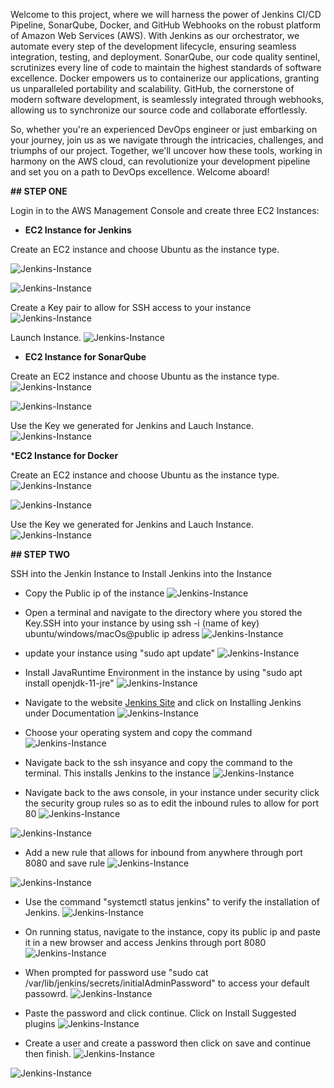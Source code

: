 

 Welcome to this project, where we will harness the power of Jenkins CI/CD Pipeline, SonarQube, Docker, and GitHub Webhooks on the robust platform of Amazon Web Services (AWS). With Jenkins as our orchestrator, we automate every step of the development lifecycle, ensuring seamless integration, testing, and deployment. SonarQube, our code quality sentinel, scrutinizes every line of code to maintain the highest standards of software excellence. Docker empowers us to containerize our applications, granting us unparalleled portability and scalability. GitHub, the cornerstone of modern software development, is seamlessly integrated through webhooks, allowing us to synchronize our source code and collaborate effortlessly.

So, whether you're an experienced DevOps engineer or just embarking on your journey, join us as we navigate through the intricacies, challenges, and triumphs of our project. Together, we'll uncover how these tools, working in harmony on the AWS cloud, can revolutionize your development pipeline and set you on a path to DevOps excellence. Welcome aboard!

**## STEP ONE**

Login in to the AWS Management Console and create three EC2 Instances:

* **EC2 Instance for Jenkins**

Create an EC2 instance and choose Ubuntu as the instance type. 

![Jenkins-Instance](/assets/images/favicon/EC2Jenkins.PNG)

![Jenkins-Instance](/assets/images/favicon/EC2jENKINS2.PNG)

Create a Key pair to allow for SSH access to your instance
![Jenkins-Instance](/assets/images/favicon/EC2JENKINS3.PNG)

Launch Instance.
![Jenkins-Instance](/assets/images/favicon/EC2JENKINS4.PNG)


* **EC2 Instance for SonarQube**

Create an EC2 instance and choose Ubuntu as the instance type. 
![Jenkins-Instance](/assets/images/favicon/EC2SONARQUBE1.PNG)

![Jenkins-Instance](/assets/images/favicon/EC2SONARQUBE2.PNG)

Use the Key we generated for Jenkins and Lauch Instance.
![Jenkins-Instance](/assets/images/favicon/EC2SONARQUBE3.PNG)

***EC2 Instance for Docker**

Create an EC2 instance and choose Ubuntu as the instance type.
![Jenkins-Instance](/assets/images/favicon/EC2DOCKER.PNG)

![Jenkins-Instance](/assets/images/favicon/EC2DOCKER2.PNG)

Use the Key we generated for Jenkins and Lauch Instance.
![Jenkins-Instance](/assets/images/favicon/EC2DOCKER3.PNG)

**## STEP TWO**

SSH into the Jenkin Instance to Install Jenkins into the Instance

* Copy the Public ip of the instance
![Jenkins-Instance](/assets/images/favicon/IPPIC.PNG)

* Open a terminal and navigate to the directory where you stored the Key.SSH into your instance by using ssh -i (name of key) ubuntu/windows/macOs@public ip adress
![Jenkins-Instance](/assets/images/favicon/Terminal.PNG)

* update your instance using "sudo apt update"
![Jenkins-Instance](/assets/images/favicon/Update.PNG)

* Install JavaRuntime Environment in the instance by using "sudo apt install openjdk-11-jre"
![Jenkins-Instance](/assets/images/favicon/installJRE.PNG)

* Navigate to the website [Jenkins Site](jenkins.io) and click on Installing Jenkins under Documentation
![Jenkins-Instance](/assets/images/favicon/JenkinsWebsite.PNG)

* Choose your operating system and copy the command
![Jenkins-Instance](/assets/images/favicon/copycode.PNG)

* Navigate back to the ssh insyance and copy the command to the terminal. This installs Jenkins to the instance
![Jenkins-Instance](/assets/images/favicon/COPYJENKINCODE.PNG)

* Navigate back to the aws console, in your instance under security click the security group rules so as to edit the inbound rules to allow for port 80
![Jenkins-Instance](/assets/images/favicon/Networking.PNG)

![Jenkins-Instance](/assets/images/favicon/securitygroups.PNG)

* Add a new rule that allows for inbound from anywhere through port 8080 and save rule
![Jenkins-Instance](/assets/images/favicon/EDITINBOUDRULES.PNG)

![Jenkins-Instance](/assets/images/favicon/Port8080.PNG)

* Use the command "systemctl status jenkins" to verify the installation of Jenkins.
![Jenkins-Instance](/assets/images/favicon/validateinstallation.PNG)

* On running status, navigate to the instance, copy its public ip and paste it in a new browser and access Jenkins through port 8080
![Jenkins-Instance](/assets/images/favicon/url.PNG)

* When prompted for password use "sudo cat /var/lib/jenkins/secrets/initialAdminPassword" to access your default passowrd.
![Jenkins-Instance](/assets/images/favicon/jenkinspassword.PNG)

* Paste the password and click continue. Click on Install Suggested plugins
![Jenkins-Instance](/assets/images/favicon/clickselectedplugins.PNG)


* Create a user and create a password then click on save and continue then finish. 
![Jenkins-Instance](/assets/images/favicon/CreateUser.PNG)

![Jenkins-Instance](/assets/images/favicon/saveandfinish.PNG)

  
